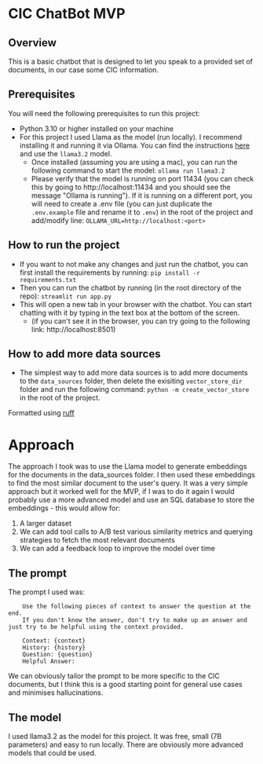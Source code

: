 # CIC ChatBot MVP
## Overview
This is a basic chatbot that is designed to let you speak to a provided set of documents, in our case some CIC information. 

## Prerequisites
You will need the following prerequisites to run this project:
- Python 3.10 or higher installed on your machine
- For this project I used Llama as the model (run locally). I recommend installing it and running it via Ollama. 
You can find the instructions [here](https://ollama.com/) and use the `llama3.2` model.
  - Once installed (assuming you are using a mac), you can run the following command to start the model:
  ```ollama run llama3.2```
  - Please verify that the model is running on port 11434 (you can check this by going to http://localhost:11434 and you should see the message "Ollama is running").
    If it is running on a different port, you will need to create a .env file (you can just duplicate the `.env.example` file and rename it to `.env`) in the root of the project and add/modify line:
    ```OLLAMA_URL=http://localhost:<port>```

## How to run the project
- If you want to not make any changes and just run the chatbot, you can first install the requirements by running:
  ```pip install -r requirements.txt```
- Then you can run the chatbot by running (in the root directory of the repo):
  ```streamlit run app.py```
- This will open a new tab in your browser with the chatbot. You can start chatting with it by typing in the text box at the bottom of the screen.
  - (if you can't see it in the browser, you can try going to the following link: http://localhost:8501)

## How to add more data sources
- The simplest way to add more data sources is to add more documents to the `data_sources` folder, then delete the exisiting `vector_store_dir` folder and run the following command:
    ```python -m create_vector_store``` in the root of the project.


Formatted using [ruff](https://docs.astral.sh/ruff/)


# Approach
The approach I took was to use the Llama model to generate embeddings for the documents in the data_sources folder. I then used these embeddings to find the most similar document to the user's query. It was a very simple approach but it worked well for the MVP, if I was to do it again I would probably use a more advanced model and use an SQL database to store the embeddings - this would allow for:
1. A larger dataset
2. We can add tool calls to A/B test various similarity metrics and querying strategies to fetch the most relevant documents
3. We can add a feedback loop to improve the model over time

## The prompt
The prompt I used was:
```
    Use the following pieces of context to answer the question at the end.
    If you don't know the answer, don't try to make up an answer and just try to be helpful using the context provided.

    Context: {context}
    History: {history}
    Question: {question}
    Helpful Answer:
```

We can obviously tailor the prompt to be more specific to the CIC documents, but I think this is a good starting point for general use cases and minimises hallucinations.

## The model
I used llama3.2 as the model for this project. It was free, small (7B parameters) and easy to run locally. There are obviously more advanced models that could be used.